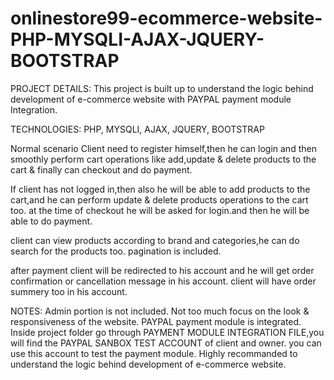 # onlinestore99-ecommerce-website-PHP-MYSQLI-AJAX-JQUERY-BOOTSTRAP
PROJECT DETAILS:
This project is built up to understand the logic behind development of e-commerce website with PAYPAL payment module Integration.

TECHNOLOGIES:
PHP, MYSQLI, AJAX, JQUERY, BOOTSTRAP

Normal scenario Client need to register himself,then he can login and then smoothly perform 
cart operations like add,update & delete products to the cart & finally can checkout and do payment.

If client has not logged in,then also he will be able to add products to the cart,and he can perform update & delete products operations to the cart too.
at the time of checkout he will be asked for login.and then he will be able to do payment.

client can view products according to brand and categories,he can do search for the products too.
pagination is included.

after payment client will be redirected to his account and he will get order confirmation or cancellation message in his account.
client will have order summery too in his account.
 
NOTES:
Admin portion is not included.
Not too much focus on the look & responsiveness of the website.
PAYPAL payment module is integrated.
Inside project folder go through PAYMENT MODULE INTEGRATION FILE,you will find the PAYPAL SANBOX TEST ACCOUNT of client and owner.
you can use this account to test the payment module.
Highly recommanded to understand the logic behind development of e-commerce website.





